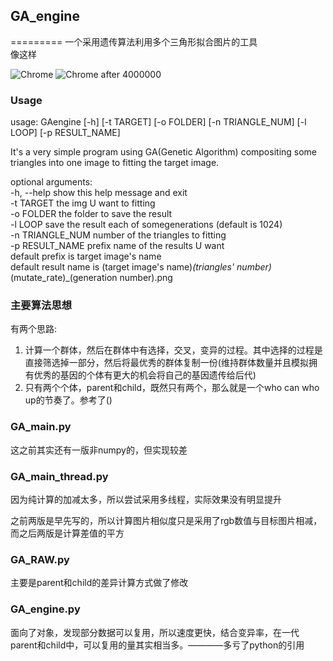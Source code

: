 ## GA_engine
=========
一个采用遗传算法利用多个三角形拟合图片的工具   
像这样  

![Chrome](https://raw.githubusercontent.com/pikeszfish/GA_engine/master/chrome.png)
![Chrome after 4000000](https://raw.githubusercontent.com/pikeszfish/GA_engine/master/chrome_100_1_4000000.png)  


### Usage
usage: GAengine [-h] [-t TARGET] [-o FOLDER] [-n TRIANGLE_NUM] [-l LOOP] [-p RESULT_NAME]

It's a very simple program using GA(Genetic Algorithm) compositing some triangles into one image to fitting the target image.

optional arguments:   
  -h, --help            show this help message and exit  
  -t TARGET             the img U want to fitting   
  -o FOLDER             the folder to save the result   
  -l LOOP               save the result each of somegenerations (default is 1024)   
  -n TRIANGLE_NUM       number of the triangles to fitting   
  -p RESULT_NAME        prefix name of the results U want  
                        default prefix is target image's name  
                        default result name is (target image's name)_(triangles' number)_(mutate_rate)_(generation number).png

### 主要算法思想
有两个思路:  
1. 计算一个群体，然后在群体中有选择，交叉，变异的过程。其中选择的过程是直接筛选掉一部分，然后将最优秀的群体复制一份(维持群体数量并且模拟拥有优秀的基因的个体有更大的机会将自己的基因遗传给后代)  
2. 只有两个个体，parent和child，既然只有两个，那么就是一个who can who up的节奏了。参考了()

### GA_main.py
这之前其实还有一版非numpy的，但实现较差
### GA_main_thread.py
因为纯计算的加减太多，所以尝试采用多线程，实际效果没有明显提升

之前两版是早先写的，所以计算图片相似度只是采用了rgb数值与目标图片相减，而之后两版是计算差值的平方
### GA_RAW.py
主要是parent和child的差异计算方式做了修改
### GA_engine.py
面向了对象，发现部分数据可以复用，所以速度更快，结合变异率，在一代parent和child中，可以复用的量其实相当多。————多亏了python的引用